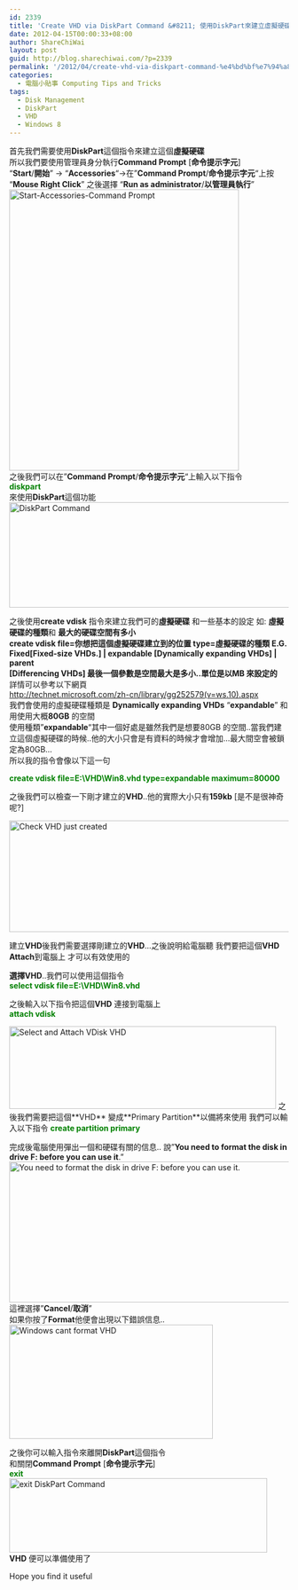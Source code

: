 ```yaml
---
id: 2339
title: 'Create VHD via DiskPart Command &#8211; 使用DiskPart來建立虛擬硬碟'
date: 2012-04-15T00:00:33+08:00
author: ShareChiWai
layout: post
guid: http://blog.sharechiwai.com/?p=2339
permalink: '/2012/04/create-vhd-via-diskpart-command-%e4%bd%bf%e7%94%a8diskpart%e4%be%86%e5%bb%ba%e7%ab%8b%e8%99%9b%e6%93%ac%e7%a1%ac%e7%a2%9f/'
categories:
  - 電腦小貼事 Computing Tips and Tricks
tags:
  - Disk Management
  - DiskPart
  - VHD
  - Windows 8
---
```

首先我們需要使用**DiskPart**這個指令來建立這個**虛擬硬碟**  
所以我們要使用管理員身分執行**Command Prompt** [**命令提示字元**]  
&#8220;**Start**/**開始**&#8221; -> &#8220;**Accessories**&#8220;->在&#8221;**Command Prompt**/**命令提示字元**&#8220;上按 &#8220;**Mouse Right Click**&#8221; 之後選擇 &#8220;**Run as administrator**/**以管理員執行**&#8221;  
<img src="http://api.photoshop.com/v1.0/accounts/aa9037104a014abbb11ad4bd58324b91/assets/3a56d2f9e30b494fb8ac4b123b35a036" alt="Start-Accessories-Command Prompt" width="414" height="507" />  
之後我們可以在&#8221;**Command Prompt**/**命令提示字元**&#8220;上輸入以下指令  
<span style="color: #008000;"><strong>diskpart</strong></span>  
來使用**DiskPart**這個功能  
<img src="http://api.photoshop.com/v1.0/accounts/aa9037104a014abbb11ad4bd58324b91/assets/a2e9a40f970d420183643f25adc0ef01" alt="DiskPart Command" width="658" height="190" /> 

之後使用**create vdisk** 指令來建立我們可的**虛擬硬碟** 和一些基本的設定 如: **虛擬硬碟的種類**和 **最大的硬碟空間有多小**  
**create vdisk file=你想把這個虛擬硬碟建立到的位置 type=虛擬硬碟的種類 E.G. Fixed[Fixed-size VHDs.] | expandable [Dynamically expanding VHDs] | parent**  
 **[Differencing VHDs] 最後一個參數是空間最大是多小..單位是以MB 來設定的**  
詳情可以參考以下網頁  
 <a href="http://technet.microsoft.com/zh-cn/library/gg252579(v=ws.10).aspx" target="_blank">http://technet.microsoft.com/zh-cn/library/gg252579(v=ws.10).aspx</a>  
我們會使用的虛擬硬碟種類是 **Dynamically expanding VHDs** &#8220;**expandable**&#8221; 和用使用大概**80GB** 的空間  
使用種類&#8221;**expandable**&#8220;其中一個好處是雖然我們是想要80GB 的空間..當我們建立這個虛擬硬碟的時候..他的大小只會是有資料的時候才會增加&#8230;最大間空會被鎖定為80GB&#8230;  
所以我的指令會像以下這一句

<span style="color: #008000;"><strong>create vdisk file=E:\VHD\Win8.vhd type=expandable maximum=80000</strong></span>

之後我們可以檢查一下剛才建立的**VHD**..他的實際大小只有**159kb** [是不是很神奇呢?]

<img src="http://api.photoshop.com/v1.0/accounts/aa9037104a014abbb11ad4bd58324b91/assets/2282e2cd8b044d8caa1b4573cbdfc568" alt="Check VHD just created" width="564" height="201" /> 

建立**VHD**後我們需要選擇剛建立的**VHD**&#8230;之後說明給電腦聽 我們要把這個**VHD Attach**到電腦上 才可以有效使用的

**選擇VHD**..我們可以使用這個指令  
<span style="color: #008000;"><strong>select vdisk file=E:\VHD\Win8.vhd</strong></span>

之後輸入以下指令把這個**VHD** 連接到電腦上  
<span style="color: #008000;"><strong>attach vdisk</strong></span>

<img src="http://api.photoshop.com/v1.0/accounts/aa9037104a014abbb11ad4bd58324b91/assets/8eb4c54f0eac4b0f9b38a71e9363cab0" alt="Select and Attach VDisk VHD" width="481" height="149" />  
之後我們需要把這個**VHD** 變成**Primary Partition**以備將來使用  
我們可以輸入以下指令  
<span style="color: #008000;"><strong>create partition primary</strong></span>

完成後電腦使用彈出一個和硬碟有關的信息.. 說&#8221;**You need to format the disk in drive F: before you can use it**.&#8221;  
<img src="http://api.photoshop.com/v1.0/accounts/aa9037104a014abbb11ad4bd58324b91/assets/031336c5239d4464ac8241e5c045818b" alt="You need to format the disk in drive F: before you can use it." width="675" height="254" />  
這裡選擇&#8221;**Cancel**/**取消**&#8221;  
如果你按了**Format**他便會出現以下錯誤信息..  
<img src="http://api.photoshop.com/v1.0/accounts/aa9037104a014abbb11ad4bd58324b91/assets/3d2f153db97148f39d9b6594cb288d48" alt="Windows cant format VHD" width="367" height="206" /> 

之後你可以輸入指令來離開**DiskPart**這個指令  
和關閉**Command Prompt** [**命令提示字元**]  
<span style="color: #008000;"><strong>exit</strong></span>  
<img src="http://api.photoshop.com/v1.0/accounts/aa9037104a014abbb11ad4bd58324b91/assets/c6d6d9d8ac2c49cea39d257cf8abe9be" alt="exit DiskPart Command" width="465" height="134" />  
**VHD** 便可以準備使用了

Hope you find it useful